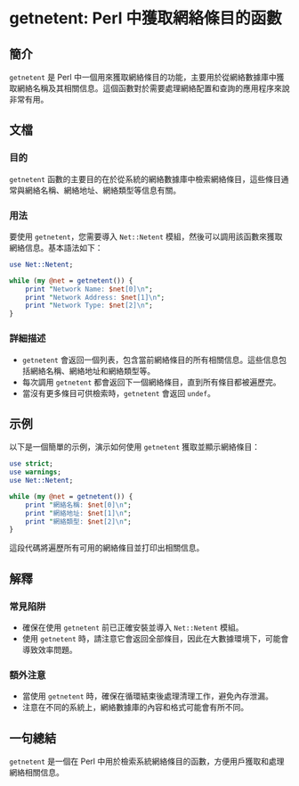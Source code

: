 <!--
Meta Description: # getnetent: Perl 中獲取網絡條目的函數 ## 簡介 `getnetent` 是 Perl 中一個用來獲取網絡條目的功能，主要用於從網絡數據庫中獲取網絡名稱及其相關信息。這個函數對於需要處理網絡配置和查詢的應用程序來說非常有用。 ## 文檔 ### 目的 `getnetent` 函數...
Meta Keywords: getnetent, net, print, perl, netent
-->

# getnetent: Perl 中獲取網絡條目的函數

## 簡介
`getnetent` 是 Perl 中一個用來獲取網絡條目的功能，主要用於從網絡數據庫中獲取網絡名稱及其相關信息。這個函數對於需要處理網絡配置和查詢的應用程序來說非常有用。

## 文檔
### 目的
`getnetent` 函數的主要目的在於從系統的網絡數據庫中檢索網絡條目，這些條目通常與網絡名稱、網絡地址、網絡類型等信息有關。

### 用法
要使用 `getnetent`，您需要導入 `Net::Netent` 模組，然後可以調用該函數來獲取網絡信息。基本語法如下：

```perl
use Net::Netent;

while (my @net = getnetent()) {
    print "Network Name: $net[0]\n";
    print "Network Address: $net[1]\n";
    print "Network Type: $net[2]\n";
}
```

### 詳細描述
- `getnetent` 會返回一個列表，包含當前網絡條目的所有相關信息。這些信息包括網絡名稱、網絡地址和網絡類型等。
- 每次調用 `getnetent` 都會返回下一個網絡條目，直到所有條目都被遍歷完。
- 當沒有更多條目可供檢索時，`getnetent` 會返回 `undef`。

## 示例
以下是一個簡單的示例，演示如何使用 `getnetent` 獲取並顯示網絡條目：

```perl
use strict;
use warnings;
use Net::Netent;

while (my @net = getnetent()) {
    print "網絡名稱: $net[0]\n";
    print "網絡地址: $net[1]\n";
    print "網絡類型: $net[2]\n";
}
```

這段代碼將遍歷所有可用的網絡條目並打印出相關信息。

## 解釋
### 常見陷阱
- 確保在使用 `getnetent` 前已正確安裝並導入 `Net::Netent` 模組。
- 使用 `getnetent` 時，請注意它會返回全部條目，因此在大數據環境下，可能會導致效率問題。

### 額外注意
- 當使用 `getnetent` 時，確保在循環結束後處理清理工作，避免內存泄漏。
- 注意在不同的系統上，網絡數據庫的內容和格式可能會有所不同。

## 一句總結
`getnetent` 是一個在 Perl 中用於檢索系統網絡條目的函數，方便用戶獲取和處理網絡相關信息。